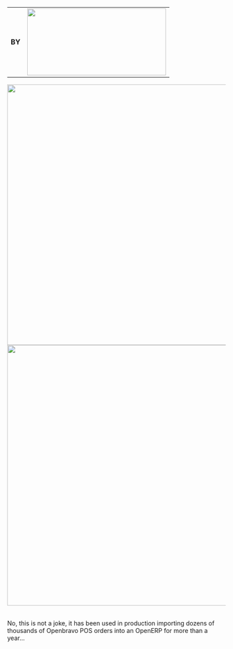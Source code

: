 <table>
    <tr>
        <td><b>BY</b></td>
        <td><a href="http://www.akretion.com" title="Akretion - open source to spin the world"><img src="http://akretion.s3.amazonaws.com/assets/logo.png" width="320px" height="154px" /></a></td>
    </tr>
</table>


<table>
    <tr>
        <img src="https://s3.amazonaws.com/akretion/assets/openbravopos.png" width="600px" />
    </tr>
    <tr>
        <img src="https://s3.amazonaws.com/akretion/assets/ooornithorhynchus.png" width="600px" />
    </tr>
</table>


No, this is not a joke, it has been used in production importing dozens of thousands of Openbravo POS orders into an OpenERP for more than a year...

